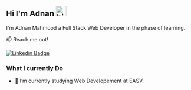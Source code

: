 ##  Hi I'm Adnan <img src="https://user-images.githubusercontent.com/1303154/88677602-1635ba80-d120-11ea-84d8-d263ba5fc3c0.gif" width="28px" height="28px" alt="hi">

I'm Adnan Mahmood a Full Stack Web Developer in the phase of learning. 

:mailbox: Reach me out!

[![Linkedin Badge](https://img.shields.io/badge/-Adnan-0e76a8?style=flat&labelColor=0e76a8&logo=linkedin&logoColor=white)](https://www.linkedin.com/in/adnantaj1/)

### What I currently Do

- 🔭 I’m currently studying Web Developement at EASV. 

